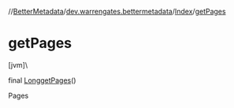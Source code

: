 //[BetterMetadata](../../../index.md)/[dev.warrengates.bettermetadata](../index.md)/[Index](index.md)/[getPages](get-pages.md)

# getPages

[jvm]\

final [Long](https://docs.oracle.com/javase/8/docs/api/java/lang/Long.html)[getPages](get-pages.md)()

Pages

